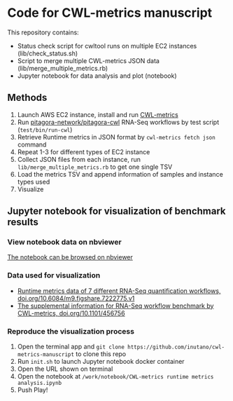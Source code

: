 # Code for CWL-metrics manuscript

This repository contains:

- Status check script for cwltool runs on multiple EC2 instances (lib/check_status.sh)
- Script to merge multiple CWL-metrics JSON data (lib/merge_multiple_metrics.rb)
- Jupyter notebook for data analysis and plot (notebook)

## Methods

1. Launch AWS EC2 instance, install and run [CWL-metrics](https://github.com/inutano/cwl-metrics)
2. Run [pitagora-network/pitagora-cwl](https://github.com/pitagora-network/pitagora-cwl) RNA-Seq workflows by test script (`test/bin/run-cwl`)
3. Retrieve Runtime metrics in JSON format by `cwl-metrics fetch json` command
4. Repeat 1-3 for different types of EC2 instance
5. Collect JSON files from each instance, run `lib/merge_multiple_metrics.rb` to get one single TSV
6. Load the metrics TSV and append information of samples and instance types used
7. Visualize

## Jupyter notebook for visualization of benchmark results

### View notebook data on nbviewer

[The notebook can be browsed on nbviewer](https://nbviewer.jupyter.org/github/inutano/cwl-metrics-manuscript/blob/master/notebook/CWL-metrics%20runtime%20metrics%20analysis.ipynb)

### Data used for visualization

- [Runtime metrics data of 7 different RNA-Seq quantification workflows, doi.org/10.6084/m9.figshare.7222775.v1](https://doi.org/10.6084/m9.figshare.7222775.v1)
- [The supplemental information for RNA-Seq workflow benchmark by CWL-metrics, doi.org/10.1101/456756](https://doi.org/10.1101/456756)

### Reproduce the visualization process

1. Open the terminal app and `git clone https://github.com/inutano/cwl-metrics-manuscript` to clone this repo
2. Run `init.sh` to launch Jupyter notebook docker container
3. Open the URL shown on terminal
4. Open the notebook at `/work/notebook/CWL-metrics runtime metrics analysis.ipynb`
5. Push Play!
